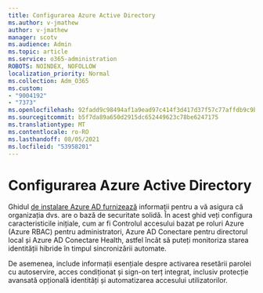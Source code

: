 ```yaml
---
title: Configurarea Azure Active Directory
ms.author: v-jmathew
author: v-jmathew
manager: scotv
ms.audience: Admin
ms.topic: article
ms.service: o365-administration
ROBOTS: NOINDEX, NOFOLLOW
localization_priority: Normal
ms.collection: Adm_O365
ms.custom:
- "9004192"
- "7373"
ms.openlocfilehash: 92fadd9c98494af1a9ead97c414f3d417d37f57c77affdb9c9b3568dff4b889d
ms.sourcegitcommit: b5f7da89a650d2915dc652449623c78be6247175
ms.translationtype: MT
ms.contentlocale: ro-RO
ms.lasthandoff: 08/05/2021
ms.locfileid: "53958201"
---
```

# <a name="set-up-azure-active-directory"></a>Configurarea Azure Active Directory

Ghidul [de instalare Azure AD furnizează](https://go.microsoft.com/fwlink/?linkid=2134390) informații pentru a vă asigura că organizația dvs. are o bază de securitate solidă. În acest ghid veți configura caracteristicile inițiale, cum ar fi Controlul accesului bazat pe roluri Azure (Azure RBAC) pentru administratori, Azure AD Conectare pentru directorul local și Azure AD Conectare Health, astfel încât să puteți monitoriza starea identității hibride în timpul sincronizării automate.

De asemenea, include informații esențiale despre activarea resetării parolei cu autoservire, acces condiționat și sign-on terț integrat, inclusiv protecție avansată opțională identități și automatizarea accesului utilizatorilor.
